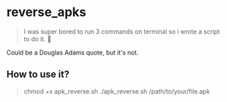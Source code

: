 # reverse_apks
> I was super bored to run 3 commands on terminal so i wrote a script to do it. :shit:

Could be a Douglas Adams quote, but it's not.

## How to use it?
>chmod +x apk_reverse.sh
>./apk_reverse.sh /path/to/your/file.apk

